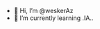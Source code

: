 - 👋 Hi, I’m @weskerAz
- 🌱 I’m currently learning .IA..

<!---
weskerAz/weskerAz is a ✨ special ✨ repository because its `README.md` (this file) appears on your GitHub profile.
You can click the Preview link to take a look at your changes.
--->
